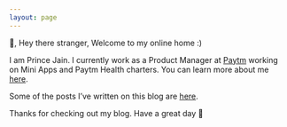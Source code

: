 ```yaml
---
layout: page
---
```


👋, Hey there stranger, Welcome to my online home :)

I am Prince Jain. I currently work as a Product Manager at [Paytm](https://www.paytm.com/) working on Mini Apps and Paytm Health charters. You can learn more about me [here](https://princejain.me/about).

Some of the posts I’ve written on this blog are [here](https://princejain.me/blogs/).

Thanks for checking out my blog. Have a great day 🤗
